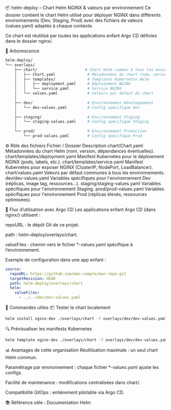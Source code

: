📦 helm-deploy – Chart Helm NGINX & valeurs par environnement
Ce dossier contient le chart Helm utilisé pour déployer NGINX dans différents environnements (Dev, Staging, Prod) avec des fichiers de valeurs (values.yaml) adaptés à chaque contexte.

Ce chart est réutilisé par toutes les applications enfant Argo CD définies dans le dossier nginx/.

📁 Arborescence
```bash
helm-deploy/
└── overlays/
    ├── chart/                     # Chart Helm commun à tous les environnements
    │   ├── Chart.yaml              # Métadonnées du chart (nom, version, description)
    │   ├── templates/              # Templates Kubernetes Helm
    │   │   ├── deployment.yaml     # Déploiement NGINX
    │   │   └── service.yaml        # Service NGINX
    │   └── values.yaml             # Valeurs par défaut du chart
    │
    ├── dev/                        # Environnement Développement
    │   └── dev-values.yaml         # Config spécifique Dev
    │
    ├── staging/                    # Environnement Staging
    │   └── staging-values.yaml     # Config spécifique Staging
    │
    └── prod/                       # Environnement Production
        └── prod-values.yaml        # Config spécifique Prod
```
⚙️ Rôle des fichiers
Fichier / Dossier	Description
chart/Chart.yaml	Métadonnées du chart Helm (nom, version, dépendances éventuelles).
chart/templates/deployment.yaml	Manifest Kubernetes pour le déploiement NGINX (pods, labels, etc.).
chart/templates/service.yaml	Manifest Kubernetes pour exposer NGINX (ClusterIP, NodePort, LoadBalancer).
chart/values.yaml	Valeurs par défaut communes à tous les environnements.
dev/dev-values.yaml	Variables spécifiques pour l'environnement Dev (réplicas, image tag, ressources…).
staging/staging-values.yaml	Variables spécifiques pour l'environnement Staging.
prod/prod-values.yaml	Variables spécifiques pour l'environnement Prod (réplicas élevés, ressources optimisées).

🔄 Flux d’utilisation avec Argo CD
Les applications enfant Argo CD (dans nginx/) utilisent :

repoURL : le dépôt Git de ce projet.

path : helm-deploy/overlays/chart.

valueFiles : chemin vers le fichier *-values.yaml spécifique à l’environnement.

Exemple de configuration dans une app enfant :

```yaml
source:
  repoURL: https://github.com/mon-compte/mon-repo.git
  targetRevision: HEAD
  path: helm-deploy/overlays/chart
  helm:
    valueFiles:
      - ../../dev/dev-values.yaml
```
🚀 Commandes utiles
📦 Tester le chart localement

```bash
helm install nginx-dev ./overlays/chart -f overlays/dev/dev-values.yaml
```
🔍 Prévisualiser les manifests Kubernetes

```bash
helm template nginx-dev ./overlays/chart -f overlays/dev/dev-values.yaml
```
📊 Avantages de cette organisation
Réutilisation maximale : un seul chart Helm commun.

Paramétrage par environnement : chaque fichier *-values.yaml ajuste les configs.

Facilité de maintenance : modifications centralisées dans chart/.

Compatibilité GitOps : entièrement pilotable via Argo CD.

📚 Référence utile : Documentation Helm

